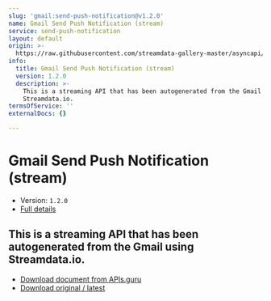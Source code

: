 ```yaml
---
slug: 'gmail:send-push-notification@v1.2.0'
name: Gmail Send Push Notification (stream)
service: send-push-notification
layout: default
origin: >-
  https://raw.githubusercontent.com/streamdata-gallery-master/asyncapi/master/_listings/gmail/gmail-send-push-notification-stream-async.md
info:
  title: Gmail Send Push Notification (stream)
  version: 1.2.0
  description: >-
    This is a streaming API that has been autogenerated from the Gmail using
    Streamdata.io.
termsOfService: ''
externalDocs: {}

---
```

# Gmail Send Push Notification (stream)

* Version: `1.2.0`
* [Full details](../html/gmail:send-push-notification@v1.2.0.html)



## This is a streaming API that has been autogenerated from the Gmail using Streamdata.io.



* [Download document from APIs.guru](https://raw.githubusercontent.com/APIs-guru/asyncapi-directory/master/docs/APIs/gmail%3Asend-push-notification%40v1.2.0.yaml)
* [Download original / latest](https://raw.githubusercontent.com/streamdata-gallery-master/asyncapi/master/_listings/gmail/gmail-send-push-notification-stream-async.md)

<script type="application/ld+json">
{
  "@context": "http://schema.org/",
  "@type": "WebAPI",
  "description": "This is a streaming API that has been autogenerated from the Gmail using Streamdata.io.",
  "documentation": "",

  "name": "Gmail Send Push Notification (stream)"
}
</script>
